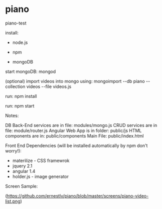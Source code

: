 # piano
piano-test

install:

- node.js

- npm 

- mongoDB

start mongoDB: mongod

(optional) import videos into mongo using: mongoimport --db piano --collection videos --file videos.js

run: npm install

run: npm start

Notes:

DB Back-End services are in file: modules/mongo.js
CRUD services are in file: module/router.js
Angular Web App is in folder: public/js
HTML components are in: public/components
Main File: public/index.html

Front End Dependencies (will be installed automatically by npm don't worry!):

- materilize - CSS framewrok
- jquery 2.1
- angular 1.4
- holder.js - image generator

Screen Sample:

(https://github.com/ernestlv/piano/blob/master/screens/piano-video-list.png)
